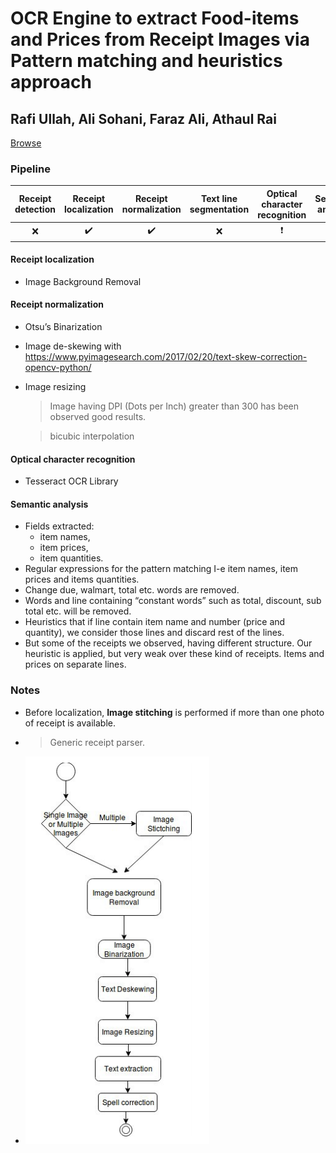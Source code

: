 # OCR Engine to extract Food-items and Prices from Receipt Images via Pattern matching and heuristics approach

## Rafi Ullah, Ali Sohani, Faraz Ali, Athaul Rai

[Browse](https://www.researchgate.net/publication/322222389_OCR_Engine_to_extract_Food-items_and_Prices_from_Receipt_Images_via_Pattern_matching_and_heuristics_approach)

### Pipeline

| Receipt detection | Receipt localization | Receipt normalization | Text line segmentation | Optical character recognition | Semantic analysis |
|:-----------------:|:--------------------:|:---------------------:|:----------------------:|:-----------------------------:|:-----------------:|
| ❌                 | ✔️                   | ✔️                    | ❌                      | ❗                             | ✔️                |

#### Receipt localization

* Image Background Removal

#### Receipt normalization

* Otsu’s Binarization

* Image de-skewing with https://www.pyimagesearch.com/2017/02/20/text-skew-correction-opencv-python/

* Image resizing
  
  > Image having DPI (Dots per Inch) greater than 300 has been observed good results.
  
  > bicubic interpolation

#### Optical character recognition

- Tesseract OCR Library

#### Semantic analysis

- Fields extracted:
  - item names,
  - item prices,
  - item quantities.
- Regular expressions for the pattern matching I-e item names, item prices and items quantities.
- Change due, walmart, total etc. words are removed.
- Words and line containing “constant words” such as total, discount, sub total etc. will be removed.
- Heuristics that if line contain item name and number (price and quantity), we consider those lines and discard rest of the lines. 
- But some of the receipts we observed, having different structure. Our heuristic is applied, but very weak over these kind of receipts. Items and prices on separate lines.

### Notes

* Before localization, **Image stitching** is performed if more than one photo of receipt is available.

* > Generic receipt parser.

* ![image-20200214174359773](images/ullah2017ocr/image-20200214174359773.png)

